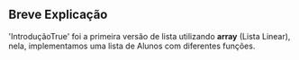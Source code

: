 ## Breve Explicação

'IntroduçãoTrue' foi a primeira versão de lista utilizando **array** (Lista Linear), nela, implementamos uma lista de Alunos com diferentes funções.
